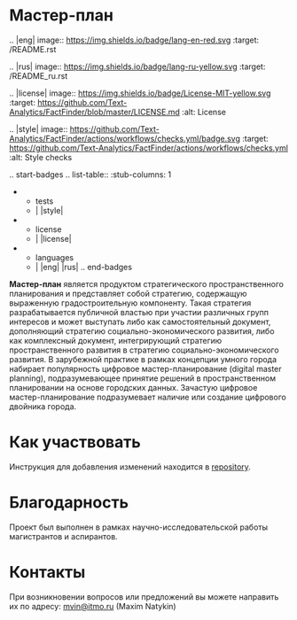 
Мастер-план
==============

.. |eng| image:: https://img.shields.io/badge/lang-en-red.svg
   :target: /README.rst

.. |rus| image:: https://img.shields.io/badge/lang-ru-yellow.svg
   :target: /README_ru.rst

.. |license| image:: https://img.shields.io/badge/License-MIT-yellow.svg
    :target: https://github.com/Text-Analytics/FactFinder/blob/master/LICENSE.md
    :alt: License

.. |style| image:: https://github.com/Text-Analytics/FactFinder/actions/workflows/checks.yml/badge.svg
    :target: https://github.com/Text-Analytics/FactFinder/actions/workflows/checks.yml
    :alt: Style checks

.. start-badges
.. list-table::
   :stub-columns: 1

   * - tests
     - | |style| 
   * - license
     - | |license|
   * - languages
     - | |eng| |rus|
.. end-badges

**Мастер-план** является продуктом стратегического пространственного планирования и представляет собой стратегию, содержащую выраженную градостроительную компоненту. Такая стратегия разрабатывается публичной властью при участии различных групп интересов и может выступать либо как самостоятельный документ, дополняющий стратегию социально-экономического развития, либо как комплексный документ, интегрирующий стратегию пространственного развития в стратегию социально-экономического развития. В зарубежной практике в рамках концепции умного города набирает популярность цифровое мастер-планирование (digital master planning), подразумевающее принятие решений в пространственном планировании на основе городских данных. Зачастую цифровое мастер-планирование подразумевает наличие или создание цифрового двойника города. 

Как участвовать
==================

Инструкция для добавления изменений находится в  [repository][1].

[1]: https://github.com/iduprojects/masterplanning/blob/main/CONTRIBUTING.md

Благодарность
==============
Проект был выполнен в рамках научно-исследовательской работы магистрантов и аспирантов.

Контакты
==============
При возникновении вопросов или предложений вы можете направить их по адресу: mvin@itmo.ru (Maxim Natykin)

